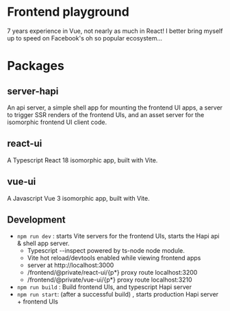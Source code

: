 # Frontend playground

7 years experience in Vue, not nearly as much in React! I better bring myself up to speed on Facebook's oh so popular ecosystem...

# Packages

## server-hapi

An api server, a simple shell app for mounting the frontend UI apps, a server to trigger SSR renders of the frontend UIs, and an asset server for the isomorphic frontend UI client code.

## react-ui

A Typescript React 18 isomorphic app, built with Vite.

## vue-ui

A Javascript Vue 3 isomorphic app, built with Vite.

## Development

- `npm run dev` : starts Vite servers for the frontend UIs, starts the Hapi api & shell app server.
  - Typescript --inspect powered by ts-node node module.
  - Vite hot reload/devtools enabled while viewing frontend apps
  - server at http://localhost:3000
  - /frontend/@private/react-ui/{p\*} proxy route localhost:3200
  - /frontend/@private/vue-ui/{p\*} proxy route localhost:3210
- `npm run build` : Build frontend UIs, and typescript Hapi server
- `npm run start`: (after a successful build) , starts production Hapi server + frontend UIs
